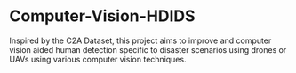 # Computer-Vision-HDIDS
Inspired by the C2A Dataset, this project aims to improve and computer vision aided human detection specific to disaster scenarios using drones or UAVs using various computer vision techniques. 

